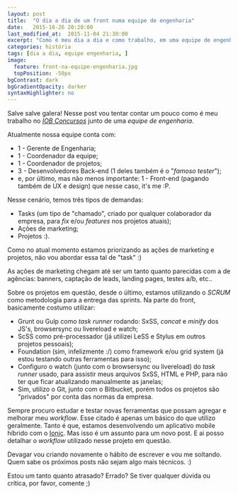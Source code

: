 ```yaml
---
layout: post
title:  "O dia a dia de um front numa equipe de engenharia"
date:   2015-10-26 20:20:00
last_modified_at:  2015-11-04 21:30:00
excerpt: "Como é meu dia a dia e como trabalho, em uma equipe de engenharia..."
categories: história
tags: [dia a dia, equipe engenharia, ]
image:
  feature: front-na-equipe-engenharia.jpg
  topPosition: -50px
bgContrast: dark
bgGradientOpacity: darker
syntaxHighlighter: no
---
```


Salve salve galera! Nesse post vou tentar contar um pouco como é meu trabalho no <a href="http://www.iobconcursos.com" target="_blank" title="IOB Concursos"><i>IOB Concursos</i></a> junto de uma <i>equipe de engenharia</i>.

Atualmente nossa equipe conta com:
<ul>
	<li>1 - Gerente de Engenharia;</li>
	<li>1 - Coordenador da equipe;</li>
	<li>1 - Coordenador de projetos;</li>
	<li>3 - Desenvolvedores Back-end (1 deles também é o "<i>famoso tester</i>");</li>
	<li>e, por último, mas não menos importante: 1 - Front-end (pagando também de UX e design) que nesse caso, it's me :P.</li>
</ul>

Nesse cenário, temos três tipos de demandas:
<ul>
	<li>Tasks (um tipo de "chamado", criado por qualquer colaborador da empresa, para <i>fix</i> e/ou <i>features</i> nos projetos atuais);</li>
	<li>Ações de marketing;</li>
	<li>Projetos :).</li>
</ul>

Como no atual momento estamos priorizando as ações de marketing e projetos, não vou abordar essa tal de "task" :)

As ações de marketing chegam até ser um tanto quanto parecidas com a de agências: banners, captação de leads, landing pages, testes a/b, etc..

Sobre os projetos em questão, desde o último, estamos utilizando o <i>SCRUM</i> como metodologia para a entrega das sprints.
Na parte do front, basicamente costumo utilizar:
<ul>
	<li>Grunt ou Gulp como <i>task runner</i> rodando: SxSS, <i>concat</i> e <i>minify</i> dos JS's, browsersync ou livereload e watch;</li>
	<li>ScSS como pré-processador (já utilizei LeSS e Stylus em outros projetos pessoais);</li>
	<li>Foundation (sim, infelizmente :/) como framework e/ou grid system (já estou testando outras ferramentas para isso);</li>
	<li>Configuro o watch (junto com o browsersync ou livereload) do <i>task runner</i> usado, para assistir meus arquivos SxSS, HTML e PHP, para não ter que ficar atualizando manualmente as janelas;</li>
	<li>Sim, utilizo o Git, junto com o Bitbucket, porém todos os projetos são "privados" por conta das normas da empresa.</li>
</ul>

Sempre procuro estudar e testar novas ferramentas que possam agregar e melhorar meu <i>workflow</i>. Esse citado é apenas um básico do que utilizo geralmente. Tanto é que, estamos desenvolvendo um aplicativo mobile híbrido com o <a href="http://ionicframework.com/" target="_blank">Ionic</a>. Mas isso é um assunto para um novo post. E ai posso detalhar o <i>workflow</i> utilizado nesse projeto em questão.

Devagar vou criando novamente o hábito de escrever e vou me soltando. Quem sabe os próximos posts não sejam algo mais técnicos. :)

Estou um tanto quanto atrasado? Errado? Se tiver qualquer dúvida ou crítica, por favor, comente ;)